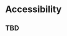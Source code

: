 # Accessibility

## TBD

<!--
Ask question: Who has heard about Accessibility? 
Who considers themselves to have a relatively good knowledge about the topic?
-->